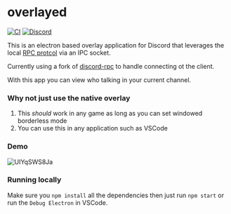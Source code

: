# overlayed

[![CI](https://img.shields.io/github/workflow/status/Hacksore/overlayed/CI)](https://github.com/Hacksore/overlayed/actions?query=workflow%3ACI)
[![Discord](https://img.shields.io/discord/906349283358408704)](https://discord.gg/pgsnx5kWen)

This is an electron based overlay application for Discord that leverages the local [RPC protcol](https://discord.com/developers/docs/topics/rpc) via an IPC socket.

Currently using a fork of [discord-rpc](https://github.com/discordjs/RPC) to handle connecting ot the client.

With this app you can view who talking in your current channel.
### Why not just use the native overlay

1. This _should_ work in any game as long as you can set windowed borderless mode
1. You can use this in any application such as VSCode 

### Demo
![UIYqSWS8Ja](https://user-images.githubusercontent.com/996134/140843479-0f349668-5e1d-48aa-b546-1ca90212ec2e.gif)

### Running locally

Make sure you `npm install` all the dependencies then just run `npm start` or run the `Debug Electron` in VSCode.
